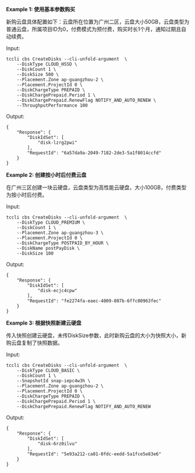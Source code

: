 **Example 1: 使用基本参数购买**

新购云盘具体配置如下：云盘所在位置为广州二区，云盘大小50GB，云盘类型为普通云盘，所属项目ID为0，付费模式为预付费，购买时长1个月，通知过期且自动续费。

Input: 

```
tccli cbs CreateDisks --cli-unfold-argument  \
    --DiskType CLOUD_HSSD \
    --DiskCount 1 \
    --DiskSize 500 \
    --Placement.Zone ap-guangzhou-2 \
    --Placement.ProjectId 0 \
    --DiskChargeType PREPAID \
    --DiskChargePrepaid.Period 1 \
    --DiskChargePrepaid.RenewFlag NOTIFY_AND_AUTO_RENEW \
    --ThroughputPerformance 100
```

Output: 
```
{
    "Response": {
        "DiskIdSet": [
            "disk-lzrg2pwi"
        ],
        "RequestId": "6a57da9a-2049-7182-2de3-5a1f8014ccfd"
    }
}
```

**Example 2: 创建按小时后付费云盘**

在广州三区创建一块云硬盘，云盘类型为高性能云硬盘，大小100GB，付费类型为按小时后付费。

Input: 

```
tccli cbs CreateDisks --cli-unfold-argument  \
    --DiskType CLOUD_PREMIUM \
    --DiskCount 1 \
    --Placement.Zone ap-guangzhou-3 \
    --Placement.ProjectId 0 \
    --DiskChargeType POSTPAID_BY_HOUR \
    --DiskName postPayDisk \
    --DiskSize 100
```

Output: 
```
{
    "Response": {
        "DiskIdSet": [
            "disk-ecjc4cpw"
        ],
        "RequestId": "fe2274fa-eaec-4009-807b-6ffc00963fec"
    }
}
```

**Example 3: 根据快照新建云硬盘**

传入快照创建云硬盘，未传DiskSize参数，此时新购云盘的大小为快照大小，新购云盘复制了快照数据。

Input: 

```
tccli cbs CreateDisks --cli-unfold-argument  \
    --DiskType CLOUD_BASIC \
    --DiskCount 1 \
    --SnapshotId snap-iepc4w3h \
    --Placement.Zone ap-guangzhou-2 \
    --Placement.ProjectId 0 \
    --DiskChargeType PREPAID \
    --DiskChargePrepaid.Period 1 \
    --DiskChargePrepaid.RenewFlag NOTIFY_AND_AUTO_RENEW
```

Output: 
```
{
    "Response": {
        "DiskIdSet": [
            "disk-6rz0ilvu"
        ],
        "RequestId": "5e93a212-ca01-0fdc-eedd-5a1fce5e83e6"
    }
}
```

